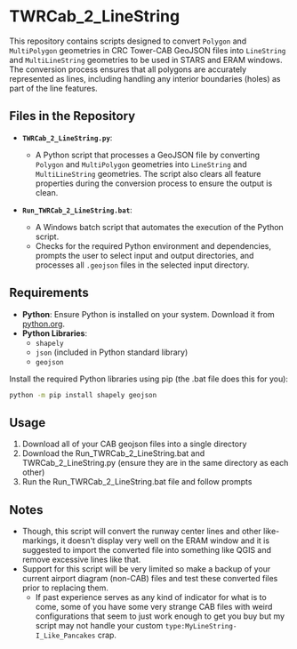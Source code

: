 # TWRCab_2_LineString

This repository contains scripts designed to convert `Polygon` and `MultiPolygon` geometries in CRC Tower-CAB GeoJSON files into `LineString` and `MultiLineString` geometries to be used in STARS and ERAM windows. The conversion process ensures that all polygons are accurately represented as lines, including handling any interior boundaries (holes) as part of the line features.

## Files in the Repository

- **`TWRCab_2_LineString.py`**:
  - A Python script that processes a GeoJSON file by converting `Polygon` and `MultiPolygon` geometries into `LineString` and `MultiLineString` geometries. The script also clears all feature properties during the conversion process to ensure the output is clean.

- **`Run_TWRCab_2_LineString.bat`**:
  - A Windows batch script that automates the execution of the Python script.
  - Checks for the required Python environment and dependencies, prompts the user to select input and output directories, and processes all `.geojson` files in the selected input directory.

## Requirements

- **Python**: Ensure Python is installed on your system. Download it from [python.org](https://www.python.org/downloads/).
- **Python Libraries**:
  - `shapely`
  - `json` (included in Python standard library)
  - `geojson`

Install the required Python libraries using pip (the .bat file does this for you):

```bash
python -m pip install shapely geojson
```

## Usage

1. Download all of your CAB geojson files into a single directory
2. Download the Run_TWRCab_2_LineString.bat and TWRCab_2_LineString.py (ensure they are in the same directory as each other)
3. Run the Run_TWRCab_2_LineString.bat file and follow prompts

## Notes
- Though, this script will convert the runway center lines and other like-markings, it doesn't display very well on the ERAM window and it is suggested to import the converted file into something like QGIS and remove excessive lines like that.
- Support for this script will be very limited so make a backup of your current airport diagram (non-CAB) files and test these converted files prior to replacing them.
  - If past experience serves as any kind of indicator for what is to come, some of you have some very strange CAB files with weird configurations that seem to just work enough to get you buy but my script may not handle your custom `type:MyLineString-I_Like_Pancakes` crap.
